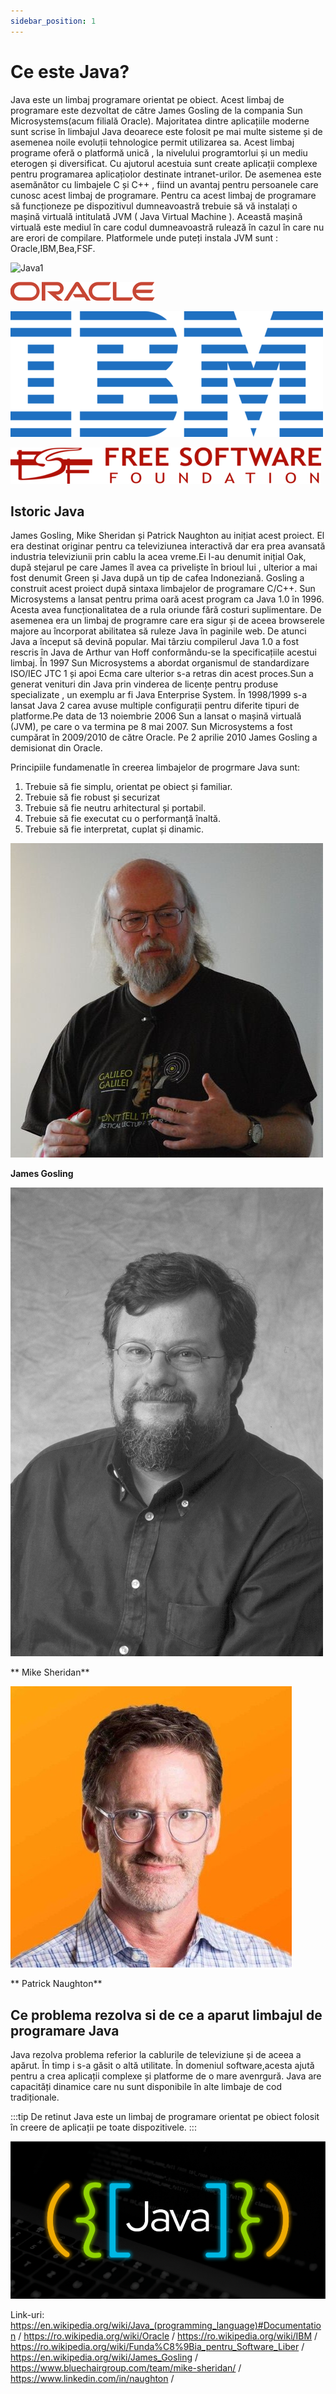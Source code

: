 ```yaml
---
sidebar_position: 1
---
```



# Ce este Java?

Java este un limbaj programare orientat pe obiect. Acest limbaj de programare este dezvoltat de către James Gosling de la compania Sun Microsystems(acum filială Oracle). Majoritatea dintre aplicațiile moderne sunt scrise în limbajul Java deoarece este folosit pe mai multe sisteme și de asemenea noile evoluții tehnologice permit utilizarea sa. Acest limbaj programe oferă o platformă unică , la nivelului programtorlui și un mediu eterogen și diversificat. Cu ajutorul acestuia sunt create aplicații complexe pentru programarea aplicațiolor destinate intranet-urilor.  De asemenea este asemănător cu limbajele C și C++ , fiind un avantaj pentru persoanele care cunosc acest limbaj de programare. Pentru ca acest limbaj de programare să funcționeze pe dispozitivul dumneavoastră trebuie să vă instalați o mașină virtuală intitulată JVM ( Java Virtual Machine ). Această mașină virtuală este mediul în care codul dumneavoastră rulează în cazul în care nu are erori de compilare. Platformele unde puteți instala JVM sunt : Oracle,IBM,Bea,FSF.

![Java1](../../repo/Java/Java_programming_language_logo.svg-min%20(1)%20(1)%20(1)%20(1)%20(1)%20(1)%20(1)%20(1)%20(1)%20(1).png)

![Java2](../../repo/Java/Oracle_logo.png)

![Java3](../../repo/Java/IBM_logo.svg.png)

![Java4](../../repo/Java/Free_Software_Foundation_logo_and_wordmark.svg.png)

## Istoric Java

James Gosling, Mike Sheridan și Patrick Naughton au inițiat acest proiect. El era destinat originar pentru ca televiziunea interactivă dar era prea avansată industria televiziunii prin cablu la acea vreme.Ei l-au denumit inițial Oak, după stejarul pe care James îl avea ca priveliște în brioul lui , ulterior a mai fost denumit Green  și Java după un tip de cafea Indoneziană. Gosling a construit acest proiect după sintaxa limbajelor de programare C/C++. Sun Microsystems a lansat pentru prima oară acest program ca Java 1.0 în 1996. Acesta avea funcționalitatea de a rula oriunde fără costuri suplimentare. De asemenea era un limbaj de programre care era sigur și de aceea browserele majore au încorporat abilitatea să ruleze Java în paginile web. De atunci Java a început să devină popular. Mai târziu compilerul Java 1.0 a fost rescris în Java de Arthur van Hoff conformându-se  la specificațiile acestui limbaj. În 1997 Sun Microsystems a abordat organismul  de standardizare ISO/IEC JTC 1 și apoi Ecma care ulterior s-a retras din acest proces.Sun a generat venituri din Java prin vinderea de licențe pentru produse specializate , un exemplu ar fi Java Enterprise System. În 1998/1999 s-a lansat Java 2 carea avuse multiple configurații pentru diferite tipuri de platforme.Pe data de 13 noiembrie 2006 Sun a lansat o mașină virtuală (JVM), pe care o va termina pe 8 mai 2007. Sun Microsystems a fost cumpărat în 2009/2010 de către Oracle. Pe 2 aprilie 2010 James Gosling a demisionat din Oracle.

Principiile fundamenatle în creerea limbajelor de progrmare Java sunt:

1. Trebuie să fie simplu, orientat pe obiect și familiar.
2. Trebuie să fie robust și securizat
3. Trebuie să fie neutru arhitectural și portabil.
4. Trebuie să fie executat cu o performanță înaltă.
5. Trebuie să fie interpretat, cuplat și dinamic.

![Java5](../../repo/Java/1200px-James_Gosling_2008.jpg)

**James Gosling**

![Java6](../../repo/Java/mikesheridan.jpg)

** Mike Sheridan**

![Java7](../../repo/Java/1516253156746.jpg)

** Patrick Naughton**

## Ce problema rezolva si de ce a aparut limbajul de programare Java

Java rezolva problema referior la cablurile de televiziune și de aceea a apărut. În timp i s-a găsit o altă utilitate. În domeniul software,acesta ajută pentru a crea aplicații complexe și platforme de o mare avenrgură. Java are capacități dinamice  care nu sunt disponibile în alte limbaje de cod tradiționale.  

:::tip De retinut
Java este un limbaj de programare orientat pe obiect folosit în creere de aplicații pe toate dispozitivele.
:::

![Java8](../../repo/Java/ST-java1_1x%20(3)_3.png)

Link-uri: https://en.wikipedia.org/wiki/Java_(programming_language)#Documentation /
          https://ro.wikipedia.org/wiki/Oracle  /
          https://ro.wikipedia.org/wiki/IBM  /
          https://ro.wikipedia.org/wiki/Funda%C8%9Bia_pentru_Software_Liber  /
          https://en.wikipedia.org/wiki/James_Gosling  /
          https://www.bluechairgroup.com/team/mike-sheridan/  /
          https://www.linkedin.com/in/naughton  /